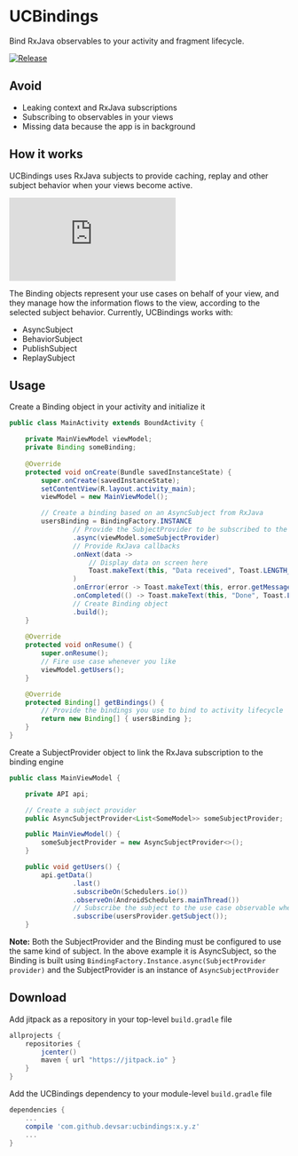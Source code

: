 # UCBindings
Bind RxJava observables to your activity and fragment lifecycle.

[![Release](https://jitpack.io/v/devsar/ucbindings.svg)](https://jitpack.io/#devsar/ucbindings)

## Avoid

- Leaking context and RxJava subscriptions
- Subscribing to observables in your views
- Missing data because the app is in background

## How it works

UCBindings uses RxJava subjects to provide caching, replay and other subject behavior when your views become active.

![Binding engine internals](http://cloud.devsar.com/index.php/apps/files_sharing/ajax/publicpreview.php?x=1600&y=405&a=true&file=ucbindings-engine-docs.png&t=TesbXVo75CjxJz3&scalingup=0)

The Binding objects represent your use cases on behalf of your view, and they manage how the information flows to the view, according to the selected subject behavior.
Currently, UCBindings works with:
  - AsyncSubject
  - BehaviorSubject
  - PublishSubject
  - ReplaySubject
  
## Usage

Create a Binding object in your activity and initialize it

```java
public class MainActivity extends BoundActivity {

    private MainViewModel viewModel;
    private Binding someBinding;
  
    @Override
    protected void onCreate(Bundle savedInstanceState) {
        super.onCreate(savedInstanceState);
        setContentView(R.layout.activity_main);
        viewModel = new MainViewModel();

        // Create a binding based on an AsyncSubject from RxJava
        usersBinding = BindingFactory.INSTANCE
                // Provide the SubjectProvider to be subscribed to the use case observable
                .async(viewModel.someSubjectProvider)
                // Provide RxJava callbacks
                .onNext(data ->
                    // Display data on screen here
                    Toast.makeText(this, "Data received", Toast.LENGTH_SHORT).show()
                )
                .onError(error -> Toast.makeText(this, error.getMessage(), Toast.LENGTH_SHORT).show())
                .onCompleted(() -> Toast.makeText(this, "Done", Toast.LENGTH_SHORT).show())
                // Create Binding object
                .build();
    }
    
    @Override
    protected void onResume() {
        super.onResume();
        // Fire use case whenever you like
        viewModel.getUsers();
    }

    @Override
    protected Binding[] getBindings() {
        // Provide the bindings you use to bind to activity lifecycle
        return new Binding[] { usersBinding };
    }
}
```

Create a SubjectProvider object to link the RxJava subscription to the binding engine

```java
public class MainViewModel {

    private API api;

    // Create a subject provider
    public AsyncSubjectProvider<List<SomeModel>> someSubjectProvider;

    public MainViewModel() {
        someSubjectProvider = new AsyncSubjectProvider<>();
    }

    public void getUsers() {
        api.getData()
                .last()
                .subscribeOn(Schedulers.io())
                .observeOn(AndroidSchedulers.mainThread())
                // Subscribe the subject to the use case observable when firing request
                .subscribe(usersProvider.getSubject());
    }
```

**Note:** Both the SubjectProvider and the Binding must be configured to use the same kind of subject. In the above example it is AsyncSubject, so the Binding is built using `BindingFactory.Instance.async(SubjectProvider provider)` and the SubjectProvider is an instance of `AsyncSubjectProvider`

## Download

Add jitpack as a repository in your top-level `build.gradle` file

```gradle
allprojects {
    repositories {
        jcenter()
        maven { url "https://jitpack.io" }
    }
}
```

Add the UCBindings dependency to your module-level `build.gradle` file

```gradle
dependencies {
    ...
    compile 'com.github.devsar:ucbindings:x.y.z'
    ...
}
```

